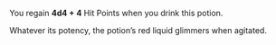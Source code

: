 You regain **4d4 + 4** Hit Points when you drink this potion.

Whatever its potency, the potion’s red liquid glimmers when agitated.